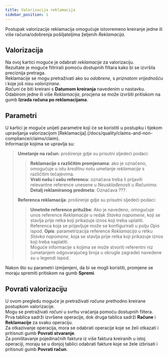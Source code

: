 ```yaml
---
title: Valorizacija reklamacija
sidebar_position: 1
---
```


Postupak valorizacije reklamacija omogućuje istovremeno kreiranje jedne ili više računa/odobrenja pošiljateljima željenih *Reklamacija*.   

## Valorizacija
Na ovoj kartici moguće je odabrati *reklamacije* za valorizaciju.  
Rezultate je moguće filtrirati pomoću dostupnih filtara kako bi se izvršila preciznija pretraga.   
Reklamacije se mogu pretraživati ako su *odobrene*, s *priznatom vrijednošću* i koje još nisu *valorizirane*.   
*Računi* će biti kreirani s **Datumom kreiranja** navedenim u nastavku.   
Odabirom jedne ili više *Reklamacija*, procjena se može izvršiti pritiskom na gumb **Izrada računa po reklamacijama**.   

## Parametri 
U kartici je moguće unijeti parametre koji će se koristiti u postupku i tijekom upravljanja valorizacijom [Reklamacija].(/docs/quality/claims-and-non-compliance/claims/claim).   
Informacije kojima se upravlja su:   
> **Umetanje na račun**: proširenje gdje su prisutni sljedeći podaci:    
>> **Reklamacije s različitim promjenama**: ako je označeno, omogućuje u istu *kreditnu notu* umetanje *reklamacije* s različitim tečajevima.   
>> **Vrati našu i vašu referencu**: označava treba li prijaviti relevantne reference unesene u *Neusklađenosti* u *Računima*.  
>> **Detalj reklamiranog predmeta**: Označava ???.
>   
> **Referenca reklamacija**: proširenje gdje su prisutni sljedeći podaci:   
>> **Umetnite reference pritužbe**: Ako je navedeno, omogućuje unos reference *Reklamacije* u redak *Stavka napomene*, koji se stavlja prije retka koji prikazuje iznos koji treba uplatiti. Referenca koja se prijavljuje može se konfigurirati u polju *Opis* ispod. 
>> **Opis**: parametrizacija reference *Reklamacija* u retku *Stavka napomene*, koja se stavlja prije retka koji prikazuje iznos koji treba naplatiti.   
>> Moguće informacije s kojima se može stvoriti referentni niz (umetanjem odgovarajućeg broja u okrugle zagrade) navedene su u legendi ispod.   
>>
Nakon što su parametri izmijenjeni, da bi se mogli koristiti, promjene se moraju spremiti pritiskom na gumb **Spremi**.

## Povrati valorizaciju
U ovom pregledu moguće je pretraživati *račune* prethodno kreirane postupkom valorizacije.   
Mogu se pretraživati *računi* u svrhu vraćanja pomoću dostupnih filtera.   
Prva tablica sadrži izvršene operacije, dok druga tablica sadrži **Račune** i **Reklamacije** za svaku operaciju.   
Za otkazivanje operacija, mora se odabrati operacije koje se želi otkazati i pritisnuti gumb **Povrati stvaranje**.   
Za poništavanje pojedinačnih faktura iz više faktura kreiranih u istoj operaciji, moraju se u donjoj tablici odabrati fakture koje se žele izbrisati i pritisnuti gumb **Povrati račun**.   
